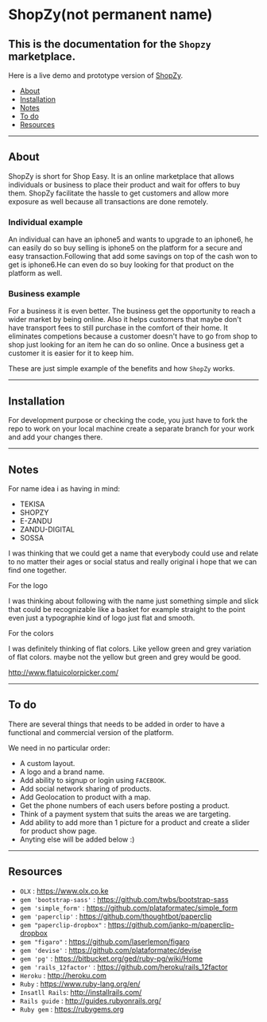 ShopZy(not permanent name)
==========================

## This is the documentation for the `Shopzy` marketplace.

Here is a live demo and prototype version of [ShopZy](https://shopzy1.herokuapp.com).


- [About](#about)
- [Installation](#installation)
- [Notes](#notes)
- [To do](#to-do)
- [Resources](#resources)

---

About
-----

ShopZy is short for Shop Easy. It is an online marketplace that allows individuals or business to place their product and wait for offers to buy them.
ShopZy facilitate the hassle to get customers and allow more exposure as well because all transactions are done remotely.

### Individual example
An individual can have an iphone5 and wants to upgrade to an iphone6, he can easily do so buy selling is iphone5 on the platform for a secure and easy transaction.Following that add some savings on top of the cash won to get is iphone6.He can even do so buy looking for that product on the platform as well.

### Business example
For a business it is even better. The business get the opportunity to reach a wider market by being online. Also it helps customers that maybe don't have transport fees to still purchase in the comfort of their home. It eliminates competions because a customer doesn't have to go from shop to shop just looking for an item he can do so online. Once a business get a customer it is easier for it to keep him.

These are just simple example of the benefits and how `ShopZy` works.

---

Installation
------------

For development purpose or checking the code, you just have to fork the repo to work on your local machine create a separate branch for your work and add your changes there.

---

Notes
-----

For name idea i as having in mind:
- TEKISA
- SHOPZY
- E-ZANDU
- ZANDU-DIGITAL
- SOSSA

I was thinking that we could get a name that everybody could use and relate to no matter their ages or social status and really original i hope that we can find one together.

For the logo

I was thinking about following with the name just something simple and slick that could be recognizable like a basket for example straight to the point even just a typographie kind of logo just flat and smooth.

For the colors

I was definitely thinking of flat colors.
Like yellow green and grey variation of flat colors.
maybe not the yellow but green and grey would be good.

http://www.flatuicolorpicker.com/

---

To do
-----

There are several things that needs to be added in order to have a functional and commercial version of the platform.

We need in no particular order:

- A custom layout.
- A logo and a brand name.
- Add ability to signup or login using `FACEBOOK`.
- Add social network sharing of products.
- Add Geolocation to product with a map.
- Get the phone numbers of each users before posting a product.
- Think of a payment system that suits the areas we are targeting.
- Add ability to add more than 1 picture for a product and create a slider for product show page.
- Anyting else will be added below :)

---

Resources
---------
- `OLX` : https://www.olx.co.ke
- `gem 'bootstrap-sass'` : https://github.com/twbs/bootstrap-sass
- `gem 'simple_form'` : https://github.com/plataformatec/simple_form
- `gem 'paperclip'` : https://github.com/thoughtbot/paperclip
- `gem "paperclip-dropbox"` : https://github.com/janko-m/paperclip-dropbox
- `gem "figaro"` : https://github.com/laserlemon/figaro
- `gem 'devise'` : https://github.com/plataformatec/devise
- `gem 'pg'` : https://bitbucket.org/ged/ruby-pg/wiki/Home
- `gem 'rails_12factor'` : https://github.com/heroku/rails_12factor
- `Heroku` : http://heroku.com
- `Ruby` : https://www.ruby-lang.org/en/
- `Insatll Rails`: http://installrails.com/
- `Rails guide` : http://guides.rubyonrails.org/
- `Ruby gem` : https://rubygems.org

